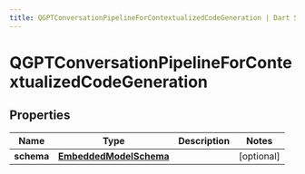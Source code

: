 ```yaml
---
title: QGPTConversationPipelineForContextualizedCodeGeneration | Dart SDK
---
```


# QGPTConversationPipelineForContextualizedCodeGeneration

## Properties
Name | Type | Description | Notes
------------ | ------------- | ------------- | -------------
**schema** | [**EmbeddedModelSchema**](EmbeddedModelSchema) |  | [optional] 


